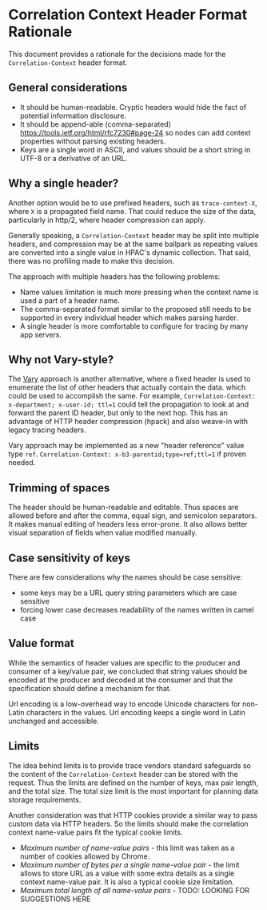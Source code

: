 # Correlation Context Header Format Rationale

This document provides a rationale for the decisions made for the `Correlation-Context` header format.

## General considerations

- It should be human-readable. Cryptic headers would hide the fact of potential information disclosure.
- It should be append-able (comma-separated) https://tools.ietf.org/html/rfc7230#page-24 so nodes
can add context properties without parsing existing headers.
- Keys are a single word in ASCII, and values should be a short string in UTF-8 or a derivative of an URL.

## Why a single header?

Another option would be to use prefixed headers, such as `trace-context-X`, where `X` is a propagated
field name. That could reduce the size of the data, particularly in http/2, where header
compression can apply.

Generally speaking, a `Correlation-Context` header may be split into multiple headers, and
compression may be at the same ballpark as repeating values are converted into a single value
in HPAC's dynamic collection. That said, there was no profiling made to make this decision.

The approach with multiple headers has the following problems:
- Name values limitation is much more pressing when the context name is used a part of a header
name.
- The comma-separated format similar to the proposed still needs to be supported in every individual header which makes parsing harder.
- A single header is more comfortable to configure for tracing by many app servers.

## Why not Vary-style?

The [Vary](https://tools.ietf.org/html/rfc7231#section-7.1.4) approach is another alternative,
where a fixed header is used to enumerate the list of other headers that actually contain the data.
which could be used to accomplish the same. For example, `Correlation-Context: x-department; x-user-id;
ttl=1` could tell the propagation to look at and forward the parent ID header, but only to the
next hop. This has an advantage of HTTP header compression (hpack) and also weave-in with legacy
tracing headers.

Vary approach may be implemented as a new "header reference" value type `ref`.
`Correlation-Context: x-b3-parentid;type=ref;ttl=1` if proven needed.

## Trimming of spaces

The header should be human-readable and editable. Thus spaces are allowed before and after the comma, equal sign, and semicolon separators. It makes manual editing of headers less error-prone. It also allows better visual separation of fields when value modified manually.

## Case sensitivity of keys

There are few considerations why the names should be case sensitive:
- some keys may be a URL query string parameters which are case sensitive
- forcing lower case decreases readability of the names written in camel case

## Value format
While the semantics of header values are specific to the producer and consumer of a key/value pair, we
concluded that string values should be encoded at the producer and decoded at the consumer and that the specification should define a mechanism for that.

Url encoding is a low-overhead way to encode Unicode characters for non-Latin characters in the values. Url encoding keeps a single word in Latin unchanged and accessible.


## Limits

The idea behind limits is to provide trace vendors standard safeguards so the content of the
`Correlation-Context` header can be stored with the request. Thus the limits are defined on the
number of keys, max pair length, and the total size. The total size limit is the most important for planning data storage requirements.

Another consideration was that HTTP cookies provide a similar way to pass custom data via HTTP
headers. So the limits should make the correlation context name-value pairs fit the typical
cookie limits.

- *Maximum number of name-value pairs* - this limit was taken as a number of cookies allowed by
Chrome.
- *Maximum number of bytes per a single name-value pair* - the limit allows to store URL as a
value with some extra details as a single context name-value pair. It is also a typical cookie
size limitation.
- *Maximum total length of all name-value pairs* - TODO: LOOKING FOR SUGGESTIONS HERE
